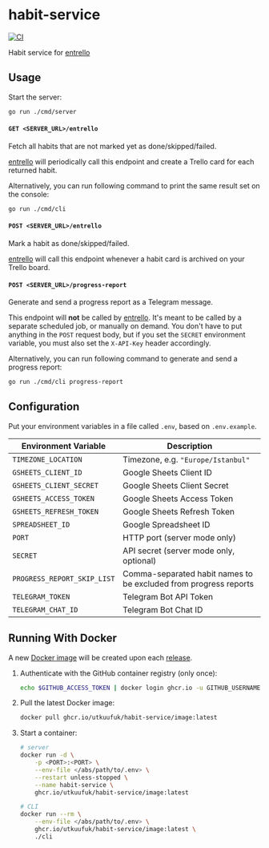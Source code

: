 # habit-service
[![CI](https://github.com/utkuufuk/habit-service/actions/workflows/ci.yml/badge.svg)](https://github.com/utkuufuk/habit-service/actions/workflows/ci.yml)

Habit service for [entrello](https://github.com/utkuufuk/entrello)

## Usage
Start the server:
```sh
go run ./cmd/server
```

#### `GET <SERVER_URL>/entrello`
Fetch all habits that are not marked yet as done/skipped/failed.

[entrello](https://github.com/utkuufuk/entrello) will periodically call this endpoint and create a Trello card for each returned habit.

Alternatively, you can run following command to print the same result set on the console:
```sh
go run ./cmd/cli
```

#### `POST <SERVER_URL>/entrello`
Mark a habit as done/skipped/failed.

[entrello](https://github.com/utkuufuk/entrello) will call this endpoint whenever a habit card is archived on your Trello board.

#### `POST <SERVER_URL>/progress-report`
Generate and send a progress report as a Telegram message.

This endpoint will **not** be called by [entrello](https://github.com/utkuufuk/entrello). It's meant to be called by a separate scheduled job, or manually on demand. You don't have to put anything in the `POST` request body, but if you set the `SECRET` environment variable, you must also set the `X-API-Key` header accordingly.

Alternatively, you can run following command to generate and send a progress report:
```sh
go run ./cmd/cli progress-report
```

## Configuration
Put your environment variables in a file called `.env`, based on `.env.example`.

| Environment Variable | Description |
|-|-|
| `TIMEZONE_LOCATION`           | Timezone, e.g. `"Europe/Istanbul"` |
| `GSHEETS_CLIENT_ID`           | Google Sheets Client ID |
| `GSHEETS_CLIENT_SECRET`       | Google Sheets Client Secret |
| `GSHEETS_ACCESS_TOKEN`        | Google Sheets Access Token |
| `GSHEETS_REFRESH_TOKEN`       | Google Sheets Refresh Token |
| `SPREADSHEET_ID`              | Google Spreadsheet ID |
| `PORT`                        | HTTP port (server mode only) |
| `SECRET`                      | API secret (server mode only, optional) |
| `PROGRESS_REPORT_SKIP_LIST`   | Comma-separated habit names to be excluded from progress reports |
| `TELEGRAM_TOKEN`              | Telegram Bot API Token |
| `TELEGRAM_CHAT_ID`            | Telegram Bot Chat ID |

## Running With Docker
A new [Docker image](https://github.com/utkuufuk?tab=packages&repo_name=habit-service) will be created upon each [release](https://github.com/utkuufuk/habit-service/releases).

1. Authenticate with the GitHub container registry (only once):
    ```sh
    echo $GITHUB_ACCESS_TOKEN | docker login ghcr.io -u GITHUB_USERNAME --password-stdin
    ```

2. Pull the latest Docker image:
    ```sh
    docker pull ghcr.io/utkuufuk/habit-service/image:latest
    ```

3. Start a container:
    ```sh
    # server
    docker run -d \
        -p <PORT>:<PORT> \
        --env-file </abs/path/to/.env> \
        --restart unless-stopped \
        --name habit-service \
        ghcr.io/utkuufuk/habit-service/image:latest

    # CLI
    docker run --rm \
        --env-file </abs/path/to/.env> \
        ghcr.io/utkuufuk/habit-service/image:latest \
        ./cli
    ```
